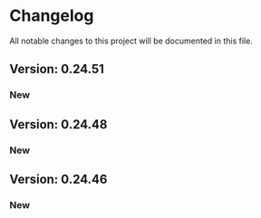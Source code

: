 # Changelog

All notable changes to this project will be documented in this file.

## Version: 0.24.51

### New


## Version: 0.24.48

### New


## Version: 0.24.46

### New
